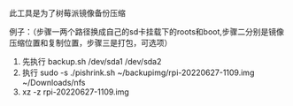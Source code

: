 此工具是为了树莓派镜像备份压缩

例子：（步骤一两个路径换成自己的sd卡挂载下的roots和boot,步骤二分别是镜像压缩位置和复制位置，步骤三是打包，可选项）
1. 先执行 backup.sh /dev/sda1 /dev/sda2 
2. 执行 sudo -s ./pishrink.sh ~/backupimg/rpi-20220627-1109.img ~/Downloads/nfs
3. xz -z rpi-20220627-1109.img
